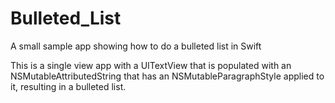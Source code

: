 # Bulleted_List
A small sample app showing how to do a bulleted list in Swift

This is a single view app with a UITextView that is populated with an NSMutableAttributedString that has an NSMutableParagraphStyle applied to it, resulting in a bulleted list. 
